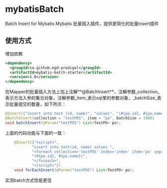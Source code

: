 # mybatisBatch
Batch Insert for Mybatis
Mybatis 批量插入插件，提供更简化的批量insert插件

## 使用方式
增加依赖
```xml
<dependency>
  <groupId>io.github.egd-prodigal</groupId>
  <artifactId>mybatis-batch-starter</artifactId>
  <version>1.0</version>
</dependency>
```

在Mapper的批量插入方法上加上注解**@BatchInsert**，注解参数_collection_表示方法入参的集合对象，注解参数_item_表示sql里的参数对象，_batchSize_表示批量提交的数量，如下所示：
```java
@Insert({"insert into test (id, name)", "values", "(#{po.id}, #{po.name})"})
@BatchInsert(collection = "testPOS", item = "po", batchSize = 1000)
void batchInsert(@Param("testPOS") List<TestPO> po);
```
上面的代码功能与下面的一致：
```java
    @Insert({"<script>",
            "insert into test(id, name) values ",
            "<foreach collection='testPOS' index='index' item='po' separator=','>",
            "(#{po.id}, #{po.name})",
            "</foreach>",
            "</script>"})
    void forEachInsert(@Param("testPOS") List<TestPO> po);
```
实测batch方式性能更佳
